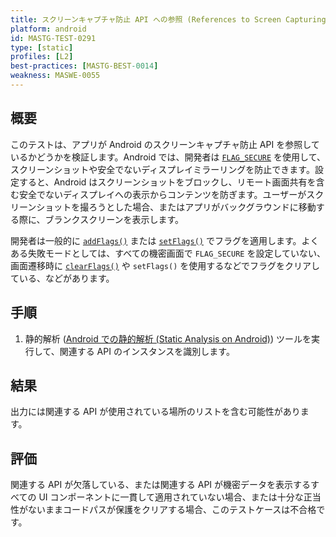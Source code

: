 ```yaml
---
title: スクリーンキャプチャ防止 API への参照 (References to Screen Capturing Prevention APIs)
platform: android
id: MASTG-TEST-0291
type: [static]
profiles: [L2]
best-practices: [MASTG-BEST-0014]
weakness: MASWE-0055
---
```


## 概要

このテストは、アプリが Android のスクリーンキャプチャ防止 API を参照しているかどうかを検証します。Android では、開発者は [`FLAG_SECURE`](https://developer.android.com/security/fraud-prevention/activities#flag_secure) を使用して、スクリーンショットや安全でないディスプレイミラーリングを防止できます。設定すると、Android はスクリーンショットをブロックし、リモート画面共有を含む安全でないディスプレイへの表示からコンテンツを防ぎます。ユーザーがスクリーンショットを撮ろうとした場合、またはアプリがバックグラウンドに移動する際に、ブランクスクリーンを表示します。

開発者は一般的に [`addFlags()`](https://developer.android.com/reference/android/view/Window#addFlags(int)) または [`setFlags()`](https://developer.android.com/reference/android/view/Window#setFlags(int,int)) でフラグを適用します。よくある失敗モードとしては、すべての機密画面で `FLAG_SECURE` を設定していない、画面遷移時に [`clearFlags()`](https://developer.android.com/reference/android/view/Window#clearFlags(int)) や `setFlags()` を使用するなどでフラグをクリアしている、などがあります。

## 手順

1. 静的解析 ([Android での静的解析 (Static Analysis on Android)](../../../techniques/android/MASTG-TECH-0014.md)) ツールを実行して、関連する API のインスタンスを識別します。

## 結果

出力には関連する API が使用されている場所のリストを含む可能性があります。

## 評価

関連する API が欠落している、または関連する API が機密データを表示するすべての UI コンポーネントに一貫して適用されていない場合、または十分な正当性がないままコードパスが保護をクリアする場合、このテストケースは不合格です。
